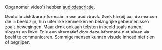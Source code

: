 <!-- @license CC0-1.0 -->

Opgenomen video's hebben [audiodescriptie](/woordenlijst/#audiodescriptie).

Deel alle zichtbare informatie in een audiotrack. Denk hierbij aan de mensen die in beeld zijn, hun uiterlijke kenmerken en belangrijke gebeurtenissen zoals bewegingen. Maar denk ook aan teksten in beeld zoals namen, slogans en links.
Er is een alternatief door deze informatie niet alleen via beeld te communiceren. Sommige mensen kunnen visuele inhoud niet zien of begrijpen.
